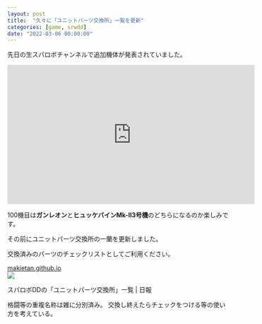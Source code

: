 ```yaml
---
layout: post
title:  "久々に「ユニットパーツ交換所」一覧を更新"
categories: [game, srwdd]
date: "2022-03-06 00:00:00"
---
```


先日の生スパロボチャンネルで追加機体が発表されていました。

<iframe width="560" height="315" src="https://www.youtube.com/embed/WQPHVoyL9hA" title="YouTube video player" frameborder="0" allow="accelerometer; autoplay; clipboard-write; encrypted-media; gyroscope; picture-in-picture" allowfullscreen></iframe>

100機目は**ガンレオン**と**ヒュッケバインMk-Ⅱ3号機**のどちらになるのか楽しみです。

その前にユニットパーツ交換所の一蘭を更新しました。

交換済みのパーツのチェックリストとしてご利用ください。


<div class="card">
  <a href="https://makietan.github.io/game/srwdd/2021/10/03/report2.html"></a>
  <div class="card__header">
    <a href="https://makietan.github.io/game/srwdd/2021/10/03/report2.html">makietan.github.io</a>
  </div>
  <div class="card__image">
    <img src="https://makietan.github.io/assets/thumbnail/logo.png">
  </div>
  <div class="card__title">
    <p>スパロボDDの「ユニットパーツ交換所」一覧 | 日報</p>
  </div>
  <div class="card__description">
    <p>格闘等の重複名称は雑に分別済み。 交換し終えたらチェックをつける等の使い方を考えている。</p>
  </div>
</div>

